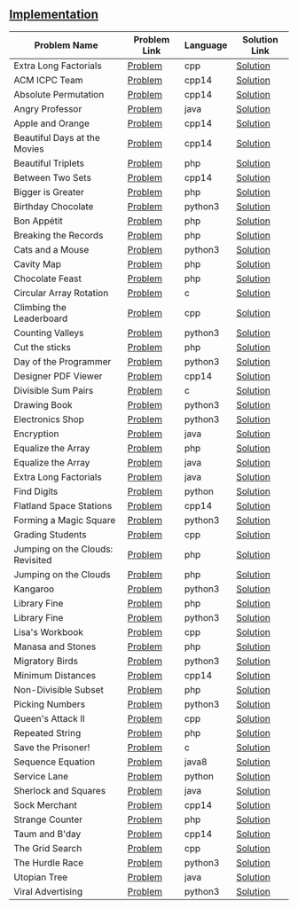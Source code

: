 ## [Implementation](https://www.hackerrank.com/domains/algorithms/implementation)

| Problem Name                     | Problem Link                                                                             | Language | Solution Link                                     |
|----------------------------------|------------------------------------------------------------------------------------------|----------|---------------------------------------------------|
| Extra Long Factorials            | [Problem](https://www.hackerrank.com/challenges/extra-long-factorials/problem)           | cpp      | [Solution](./extra-long-factorials.cpp)           |
| ACM ICPC Team                    | [Problem](https://www.hackerrank.com/challenges/acm-icpc-team/problem)                   | cpp14    | [Solution](./acm-icpc-team.cpp)                   |
| Absolute Permutation             | [Problem](https://www.hackerrank.com/challenges/absolute-permutation/problem)            | cpp14    | [Solution](./absolute-permutation.cpp)            |
| Angry Professor                  | [Problem](https://www.hackerrank.com/challenges/angry-professor/problem)                 | java     | [Solution](./angry-professor.java)                |
| Apple and Orange                 | [Problem](https://www.hackerrank.com/challenges/apple-and-orange/problem)                | cpp14    | [Solution](./apple-and-orange.cpp)                |
| Beautiful Days at the Movies     | [Problem](https://www.hackerrank.com/challenges/beautiful-days-at-the-movies/problem)    | cpp14    | [Solution](./beautiful-days-at-the-movies.cpp)    |
| Beautiful Triplets               | [Problem](https://www.hackerrank.com/challenges/beautiful-triplets/problem)              | php      | [Solution](./beautiful-triplets.php)              |
| Between Two Sets                 | [Problem](https://www.hackerrank.com/challenges/between-two-sets/problem)                | cpp14    | [Solution](./between-two-sets.cpp)                |
| Bigger is Greater                | [Problem](https://www.hackerrank.com/challenges/bigger-is-greater/problem)               | php      | [Solution](./bigger-is-greater.php)               |
| Birthday Chocolate               | [Problem](https://www.hackerrank.com/challenges/the-birthday-bar/problem)                | python3  | [Solution](./the-birthday-bar.py)                 |
| Bon Appétit                      | [Problem](https://www.hackerrank.com/challenges/bon-appetit/problem)                     | php      | [Solution](./bon-appetit.php)                     |
| Breaking the Records             | [Problem](https://www.hackerrank.com/challenges/breaking-best-and-worst-records/problem) | php      | [Solution](./breaking-best-and-worst-records.php) |
| Cats and a Mouse                 | [Problem](https://www.hackerrank.com/challenges/cats-and-a-mouse/problem)                | python3  | [Solution](./cats-and-a-mouse.py)                 |
| Cavity Map                       | [Problem](https://www.hackerrank.com/challenges/cavity-map/problem)                      | php      | [Solution](./cavity-map.php)                      |
| Chocolate Feast                  | [Problem](https://www.hackerrank.com/challenges/chocolate-feast/problem)                 | php      | [Solution](./chocolate-feast.php)                 |
| Circular Array Rotation          | [Problem](https://www.hackerrank.com/challenges/circular-array-rotation/problem)         | c        | [Solution](./circular-array-rotation.c)           |
| Climbing the Leaderboard         | [Problem](https://www.hackerrank.com/challenges/climbing-the-leaderboard/problem)        | cpp      | [Solution](./climbing-the-leaderboard.cpp)        |
| Counting Valleys                 | [Problem](https://www.hackerrank.com/challenges/counting-valleys/problem)                | python3  | [Solution](./counting-valleys.py)                 |
| Cut the sticks                   | [Problem](https://www.hackerrank.com/challenges/cut-the-sticks/problem)                  | php      | [Solution](./cut-the-sticks.php)                  |
| Day of the Programmer            | [Problem](https://www.hackerrank.com/challenges/day-of-the-programmer/problem)           | python3  | [Solution](./day-of-the-programmer.py)            |
| Designer PDF Viewer              | [Problem](https://www.hackerrank.com/challenges/designer-pdf-viewer/problem)             | cpp14    | [Solution](./designer-pdf-viewer.cpp)             |
| Divisible Sum Pairs              | [Problem](https://www.hackerrank.com/challenges/divisible-sum-pairs/problem)             | c        | [Solution](./divisible-sum-pairs.c)               |
| Drawing Book                     | [Problem](https://www.hackerrank.com/challenges/drawing-book/problem)                    | python3  | [Solution](./drawing-book.py)                     |
| Electronics Shop                 | [Problem](https://www.hackerrank.com/challenges/electronics-shop/problem)                | python3  | [Solution](./electronics-shop.py)                 |
| Encryption                       | [Problem](https://www.hackerrank.com/challenges/encryption/problem)                      | java     | [Solution](./encryption.java)                     |
| Equalize the Array               | [Problem](https://www.hackerrank.com/challenges/equality-in-a-array/problem)             | php      | [Solution](./equality-in-a-array.php)             |
| Equalize the Array               | [Problem](https://www.hackerrank.com/challenges/equality-in-a-array/problem)             | java     | [Solution](./equalize-the-array.java)             |
| Extra Long Factorials            | [Problem](https://www.hackerrank.com/challenges/extra-long-factorials/problem)           | java     | [Solution](./extra-long-factorials.java)          |
| Find Digits                      | [Problem](https://www.hackerrank.com/challenges/find-digits/problem)                     | python   | [Solution](./find-digits.py)                      |
| Flatland Space Stations          | [Problem](https://www.hackerrank.com/challenges/flatland-space-stations/problem)         | cpp14    | [Solution](./flatland-space-stations.cpp)         |
| Forming a Magic Square           | [Problem](https://www.hackerrank.com/challenges/magic-square-forming/problem)            | python3  | [Solution](./magic-square-forming.py)             |
| Grading Students                 | [Problem](https://www.hackerrank.com/challenges/grading/problem)                         | cpp      | [Solution](./grading.cpp)                         |
| Jumping on the Clouds: Revisited | [Problem](https://www.hackerrank.com/challenges/jumping-on-the-clouds-revisited/problem) | php      | [Solution](./jumping-on-the-clouds-revisited.php) |
| Jumping on the Clouds            | [Problem](https://www.hackerrank.com/challenges/jumping-on-the-clouds/problem)           | php      | [Solution](./jumping-on-the-clouds.php)           |
| Kangaroo                         | [Problem](https://www.hackerrank.com/challenges/kangaroo/problem)                        | python3  | [Solution](./kangaroo.py)                         |
| Library Fine                     | [Problem](https://www.hackerrank.com/challenges/library-fine/problem)                    | php      | [Solution](./library-fine.php)                    |
| Library Fine                     | [Problem](https://www.hackerrank.com/challenges/library-fine/problem)                    | python3  | [Solution](./library-fine.py)                     |
| Lisa's Workbook                  | [Problem](https://www.hackerrank.com/challenges/lisa-workbook/problem)                   | cpp      | [Solution](./lisa-workbook.cpp)                   |
| Manasa and Stones                | [Problem](https://www.hackerrank.com/challenges/manasa-and-stones/problem)               | php      | [Solution](./manasa-and-stones.php)               |
| Migratory Birds                  | [Problem](https://www.hackerrank.com/challenges/migratory-birds/problem)                 | python3  | [Solution](./migratory-birds.py)                  |
| Minimum Distances                | [Problem](https://www.hackerrank.com/challenges/minimum-distances/problem)               | cpp14    | [Solution](./minimum-distances.cpp)               |
| Non-Divisible Subset             | [Problem](https://www.hackerrank.com/challenges/non-divisible-subset/problem)            | php      | [Solution](./non-divisible-subset.php)            |
| Picking Numbers                  | [Problem](https://www.hackerrank.com/challenges/picking-numbers/problem)                 | python3  | [Solution](./picking-numbers.py)                  |
| Queen's Attack II                | [Problem](https://www.hackerrank.com/challenges/queens-attack-2/problem)                 | cpp      | [Solution](./queens-attack-2.cpp)                 |
| Repeated String                  | [Problem](https://www.hackerrank.com/challenges/repeated-string/problem)                 | php      | [Solution](./repeated-string.php)                 |
| Save the Prisoner!               | [Problem](https://www.hackerrank.com/challenges/save-the-prisoner/problem)               | c        | [Solution](./save-the-prisoner.c)                 |
| Sequence Equation                | [Problem](https://www.hackerrank.com/challenges/permutation-equation/problem)            | java8    | [Solution](./Sequence-Equation.java)              |
| Service Lane                     | [Problem](https://www.hackerrank.com/challenges/service-lane/problem)                    | python   | [Solution](./service-lane.py)                     |
| Sherlock and Squares             | [Problem](https://www.hackerrank.com/challenges/sherlock-and-squares/problem)            | java     | [Solution](./sherlock-and-squares.java)           |
| Sock Merchant                    | [Problem](https://www.hackerrank.com/challenges/sock-merchant/problem)                   | cpp14    | [Solution](./sock-merchant.cpp)                   |
| Strange Counter                  | [Problem](https://www.hackerrank.com/challenges/strange-code/problem)                    | php      | [Solution](./strange-code.php)                    |
| Taum and B'day                   | [Problem](https://www.hackerrank.com/challenges/taum-and-bday/problem)                   | cpp14    | [Solution](./taum-and-bday.cpp)                   |
| The Grid Search                  | [Problem](https://www.hackerrank.com/challenges/the-grid-search/problem)                 | cpp      | [Solution](./the-grid-search.cpp)                 |
| The Hurdle Race                  | [Problem](https://www.hackerrank.com/challenges/the-hurdle-race/problem)                 | python3  | [Solution](./the-hurdle-race.py)                  |
| Utopian Tree                     | [Problem](https://www.hackerrank.com/challenges/utopian-tree/problem)                    | java     | [Solution](./utopian-tree.java)                   |
| Viral Advertising                | [Problem](https://www.hackerrank.com/challenges/strange-advertising/problem)             | python3  | [Solution](./strange-advertising.py)              |

